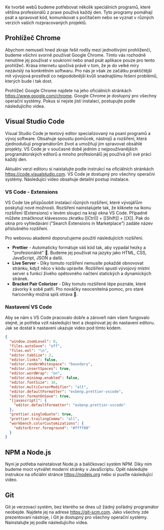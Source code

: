 Ke tvorbě webů budeme potřebovat několik speciálních programů, které většina profesionálů z praxe používá každý den. Tyto programy pomáhají psát a spravovat kód, komunikovat s počítačem nebo se vyznat v různých verzích vašich rozpracovaných projektů.

## Prohlížeč Chrome

Abychom nemuseli hned zkraje řešit rodíly mezi jednotlivými prohlíženči, budeme všichni svorně používat Google Chrome. Tímto vás rozhodně nenutíme jej používat v soukromí nebo snad psát aplikace pouze pro tento prohlížeč. Krása internetu spočívá právě v tom, že je do velké míry nezávislý na konkrétním softwaru. Pro nás je však ze začátku praktičtější mít vývojová prostředí co nejpodobnější kvůli snadnajšímu řešení problémů, kterých bude i tak dost.

Prohlížeč Google Chrome najdete na jeho oficiálních stránkách https://www.google.com/chrome. Google Chrome je dostupný pro všechny operační systémy. Pokus si nejste jistí instalací, postupujte podle následujícího videa.

<youtube video="zSRc0MxoTFk">

## Visual Studio Code

Visual Studio Code je textový editor specializovaný na psaní programů a vývoj software. Obsahuje spoustu pomůcek, nástrojů a rozšíření, která zjednodušují programátorům život a umožňují jim spravovat obsáhlé projekty. VS Code je v současné době jedním z nejpoužívanějších programátorských editorů a mnoho profesionálů jej používá při své práci každý den.

Aktuální verzi editoru si naistalujte podle instrukcí na oficiálních stránkách https://code.visualstudio.com. VS Code je dostupný pro všechny operační systémy. Následující video obsahuje detailní postup instalace.

<youtube video="ewWehsif0X8">

### VS Code - Extensions

VS Code lze přizpůsobit instalací různých rozšíření, které vývojářům poskytují nové možnosti. Rozšíření nainstalujete tak, že kliknete na ikonu rozšíření (Extensions) v levém sloupci na kraji okna VS Code. Případně můžete zmáčknout klávesovou zkratku [[Ctrl]] + [[Shift]] + [[X]]. Pak do okna pro vyhledávání ("Search Extensions in Marketplace") zadáte název příslušného rozšíření.

Pro webovou akademii doporučujeme použití následujících rozšíření.

- **Prettier** - Automaticky formátuje váš kód tak, aby vypadal hezky a "profesionálně" 🙂. Budeme jej používat na jazyky jako HTML, CSS, JavaScript, JSON a další.
- **Live Server** - Díky tomuto rozšíření nemusíte pokaždé obnovovat stránku, když něco v kódu upravíte. Rozšíření spustí vývojový místní server s funkcí živého opětovného načtení statických a dynamických stránek.
- **Bracket Pair Colorizer** - Díky tomuto rozšířené lépe poznáte, které závorky k sobě patří. Pro nováčky neocenitelná pomoc, pro staré harcovníky možná spíš otrava 🙂.

### Nastavení VS Code

Aby se nám s VS Code pracovalo dobře a zároveň nám všem fungovalo stejně, je potřeba vzít následující text a zkopírovat jej do nastavení editoru. Jak se dostat k nastavení ukazuje video pod tímto kódem.

```json
{
  "window.zoomLevel": 0,
  "files.autoSave": "off",
  "files.eol": "\n",
  "editor.tabSize": 2,
  "editor.links": false,
  "editor.renderWhitespace": "boundary",
  "editor.insertSpaces": true,
  "editor.wordWrap": "on",
  "editor.minimap.enabled": false,
  "editor.fontSize": 16,
  "editor.multiCursorModifier": "alt",
  "editor.defaultFormatter": "esbenp.prettier-vscode",
  "editor.formatOnSave": true,
  "[javascript]": {
    "editor.defaultFormatter": "esbenp.prettier-vscode"
  },
  "prettier.singleQuote": true,
  "prettier.trailingComma": "all",
  "workbench.colorCustomizations": {
    "editorError.foreground": "#ffff00"
  }
}
```

<youtube video="8rv6gK5FN1k">

## NPM a Node.js

Nyní je potřeba nainstalovat Node.js a balíčkovací systém NPM. Díky nim budeme moct vytvářet moderní stránky v JavaScriptu. Opět následujte instrukce na oficiální stránce https://nodejs.org nebo si pusťte následující video.

<youtube video="qp_Clw7Pw8E">

## Git

Git je verzovací systém, bez kterého se dnes už žádný pořádný programátor neobejde. Najdete jej na adrese https://git-scm.com. Jako všechny zde prezentovaní nástroje, i Git je dostupný pro všechny operační systémy. Nainstalujte jej podle následujícího videa.

<youtube video="fAfgNNt8W68">
